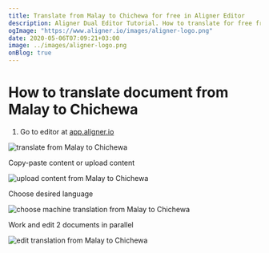 ```yaml
---
title: Translate from Malay to Chichewa for free in Aligner Editor
description: Aligner Dual Editor Tutorial. How to translate for free from Malay to Chichewa. Aligner is multilingual document management platform. 
ogImage: "https://www.aligner.io/images/aligner-logo.png"
date: 2020-05-06T07:09:21+03:00
image: ../images/aligner-logo.png
onBlog: true
---
```


# How to translate document from Malay to Chichewa

1. Go to editor at [app.aligner.io](https://app.aligner.io "Aligner App web page")

![translate from Malay to Chichewa](../aligner-blank-editor.png "translate from Malay to Chichewa")

Copy-paste content or upload content

![upload content from Malay to Chichewa](../aligner-uploaded-document.png "upload content from Malay to Chichewa")

Choose desired language

![choose machine translation from Malay to Chichewa](../aligner-language-dropdown.png "choose machine translation from Malay to Chichewa")

Work and edit 2 documents in parallel

![edit translation from Malay to Chichewa](../aligner-double-sitded-editor.png "edit translation from Malay to Chichewa")


